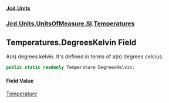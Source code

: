 #### [Jcd.Units](index.md 'index')
### [Jcd.Units.UnitsOfMeasure.SI](Jcd.Units.UnitsOfMeasure.SI.md 'Jcd.Units.UnitsOfMeasure.SI').[Temperatures](Jcd.Units.UnitsOfMeasure.SI.Temperatures.md 'Jcd.Units.UnitsOfMeasure.SI.Temperatures')

## Temperatures.DegreesKelvin Field

A(n) degrees kelvin. It's defined in terms of a(n) degrees celcius.

```csharp
public static readonly Temperature DegreesKelvin;
```

#### Field Value
[Temperature](Jcd.Units.UnitTypes.Temperature.md 'Jcd.Units.UnitTypes.Temperature')